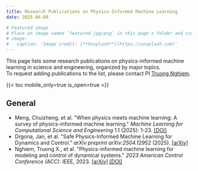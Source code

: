 ```yaml
---
title: Research Publications on Physics-Informed Machine Learning
date: 2025-06-08

# Featured image
# Place an image named `featured.jpg/png` in this page's folder and customize its options here.
# image:
#   caption: 'Image credit: [**Unsplash**](https://unsplash.com)'
---
```


This page lists some research publications on physics-informed machine learning in science and engineering, organized by major topics.\
To request adding publications to the list, please contact PI [Truong Nghiem](https://truong.nxtlab.org/).

<!-- List the papers maybe by high-level topics as level-2 sections. -->

{{< toc mobile_only=true is_open=true >}}

## General
- Meng, Chuizheng, et al. "When physics meets machine learning: A survey of physics-informed machine learning." *Machine Learning for Computational Science and Engineering* 1.1 (2025): 1-23. [[DOI]](https://doi.org/10.1007/s44379-025-00016-0)
- Drgona, Jan, et al. "Safe Physics-Informed Machine Learning for Dynamics and Control." *arXiv preprint arXiv:2504.12952* (2025). [[arXiv]](https://arxiv.org/abs/2504.12952)
- Nghiem, Truong X., et al. "Physics-informed machine learning for modeling and control of dynamical systems." *2023 American Control Conference (ACC)*. IEEE, 2023. [[arXiv]](https://arxiv.org/abs/2306.13867) [[DOI]](https://doi.org/10.23919/ACC55779.2023.10155901)

<!-- ## Port-Hamiltonian Systems -->
